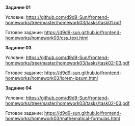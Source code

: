 **Задание 01**

Условие: https://github.com/d9d9-Sun/frontend-homeworks/tree/master/homework03/tasks/task01.pdf

Готовое задание: https://d9d9-sun.github.io/frontend-homeworks/homework03/css_text.html

**Задание 03**

Условие: https://github.com/d9d9-Sun/frontend-homeworks/tree/master/homework03/tasks/task02-03.pdf

Готовое задание: https://d9d9-sun.github.io/frontend-homeworks/homework03/lorem-ipsum.html

**Задание 04**

Условие: https://github.com/d9d9-Sun/frontend-homeworks/tree/master/homework03/tasks/task02-03.pdf

Готовое задание: https://d9d9-sun.github.io/frontend-homeworks/homework03/mathematical-formulas.html